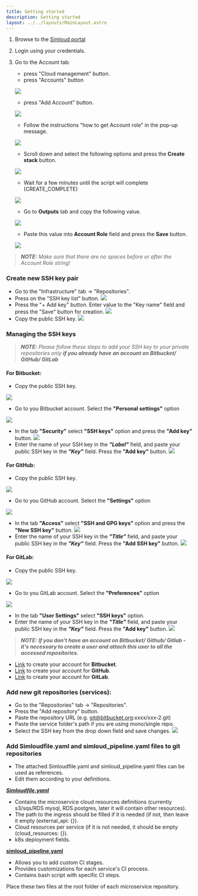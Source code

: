 ```yaml
---
title: Getting started
description: Getting started
layout: ../../layouts/MainLayout.astro
---
```


1. Browse to the [Simloud portal](https://portal.simloud.com/)
2. Login using your credentials.
3. Go to the Account tab:

   - press "Cloud management" button.
   - press "Accounts" button

   ![](/img/onboarding/intro/new1.png)

   - press "Add Account" button.

   ![](/img/onboarding/intro/new2.png)

   - Follow the instructions "how to get Account role" in the pop-up message.

   ![](/img/onboarding/intro/12.png)

   - Scroll down and select the following options and press the **Create stack** button.

   ![](/img/onboarding/intro/image6.png)

   - Wait for a few minutes until the script will complete (CREATE_COMPLETE)

   ![](/img/onboarding/intro/new3.png)

   - Go to **Outputs** tab and copy the following value.

   ![](/img/onboarding/intro/new4.png)

   - Paste this value into **Account Role** field and press the **Save** button.

   ![](/img/onboarding/intro/new5.png)

> **_NOTE:_** _Make sure that there are no spaces before or after the Account Role string!_

### Create new SSH key pair

- Go to the "Infrastructure" tab -> "Repositories".
- Press on the "SSH key list" button.
  ![](/img/onboarding/intro/image100.png)
- Press the "+ Add key" button. Enter value to the "Key name" field and press the "Save" button for creation.
  ![](/img/onboarding/intro/image101.png)
- Copy the public SSH key.
  ![](/img/onboarding/intro/image12.png)

### Managing the SSH keys

> **_NOTE:_** _Please follow these steps to add your SSH key to your private repositories only **if you already have an account on Bitbucket/ GitHub/ GitLab**_

#### **For Bitbucket**:

- Copy the public SSH key.

![](/img/onboarding/intro/image12.png)

- Go to you Bitbucket account. Select the **"Personal settings"** option

![](/img/onboarding/intro/14.png)

- In the tab **"Security"** select **"SSH keys"** option and press the **"Add key"** button.
  ![](/img/onboarding/intro/15.png)
- Enter the name of your SSH key in the **_"Label"_** field, and paste your public SSH key in the **_"Key"_** field. Press the **"Add key"** button.
  ![](/img/onboarding/intro/16.png)

#### **For GitHub**:

- Copy the public SSH key.

![](/img/onboarding/intro/image12.png)

- Go to you GitHub account. Select the **"Settings"** option

![](/img/onboarding/intro/17.png)

- In the tab **"Access"** select **"SSH and GPG keys"** option and press the **"New SSH key"** button.
  ![](/img/onboarding/intro/18.png)
- Enter the name of your SSH key in the **_"Title"_** field, and paste your public SSH key in the **_"Key"_** field. Press the **"Add SSH key"** button.
  ![](/img/onboarding/intro/19.png)

#### **For GitLab**:

- Copy the public SSH key.

![](/img/onboarding/intro/image12.png)

- Go to you GitLab account. Select the **"Preferences"** option

![](/img/onboarding/intro/20.png)

- In the tab **"User Settings"** select **"SSH keys"** option.
- Enter the name of your SSH key in the **_"Title"_** field, and paste your public SSH key in the **_"Key"_** field. Press the **"Add key"** button.
  ![](/img/onboarding/intro/21.png)

> **_NOTE:_** _**If you don't have an account on Bitbucket/ Github/ Gitlab - it's necessary to create a user and attach this user to all the accessed repositories.**_

- [Link](https://id.atlassian.com/) to create your account for **Bitbucket**.
- [Link](https://github.com/login) to create your account for **GitHub**.
- [Link](https://gitlab.com/users/sign_in) to create your account for **GitLab**.

### Add new git repositories (services):

- Go to the "Repositories" tab -> "Repositories".
- Press the "Add repository" button.
- Paste the repository URL (e.g. git@bitbucket.org:xxxx/xxx-2.git)
- Paste the service folder's path if you are using mono/single repo.
- Select the SSH key from the drop down field and save changes.
  ![](/img/onboarding/intro/13.png)

### Add Simloudfile.yaml and simloud_pipeline.yaml files to git repositories

- The attached Simloudfile.yaml and simloud_pipeline.yaml files can be used as references.
- Edit them according to your definitions.

[**_Simloudfile.yaml_**](/en/simloudfile.yaml)

- Contains the microservice cloud resources definitions (currently s3/sqs/RDS mysql, RDS postgres, later it will contain other resources).
- The path to the ingress should be filled if it is needed (if not, then leave it empty (external_api: {}).
- Cloud resources per service (if it is not needed, it should be empty (cloud_resources: {}).
- k8s deployment fields.

[**simloud_pipeline.yaml**](/en/simloud-pipeline.yaml)
- Allows you to add custom CI stages.
- Provides customizations for each service's CI process.
- Contains bash script with specific CI steps.

Place these two files at the root folder of each microservice repository.
